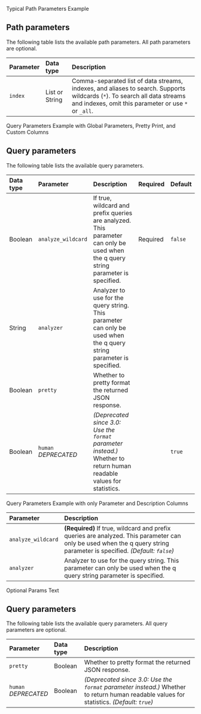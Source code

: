 Typical Path Parameters Example

<!-- spec_insert_start
api: search
component: path_parameters
-->
## Path parameters

The following table lists the available path parameters. All path parameters are optional.

Parameter | Data type | Description
:--- | :--- | :---
`index` | List or String | Comma-separated list of data streams, indexes, and aliases to search. Supports wildcards (`*`). To search all data streams and indexes, omit this parameter or use `*` or `_all`.
<!-- spec_insert_end -->

Query Parameters Example with Global Parameters, Pretty Print, and Custom Columns

<!-- spec_insert_start
api: search
component: query_parameters
include_global: true
pretty: true
columns: Data type, Parameter, Description, Required, Default
-->
## Query parameters

The following table lists the available query parameters.

| Data type | Parameter                 | Description                                                                                                                        | Required | Default |
|:----------|:--------------------------|:-----------------------------------------------------------------------------------------------------------------------------------|:---------|:--------|
| Boolean   | `analyze_wildcard`        | If true, wildcard and prefix queries are analyzed. This parameter can only be used when the q query string parameter is specified. | Required | `false` |
| String    | `analyzer`                | Analyzer to use for the query string. This parameter can only be used when the q query string parameter is specified.              |          |         |
| Boolean   | `pretty`                  | Whether to pretty format the returned JSON response.                                                                               |          |         |
| Boolean   | `human` <br> _DEPRECATED_ | _(Deprecated since 3.0: Use the `format` parameter instead.)_ Whether to return human readable values for statistics.              |          | `true`  |
<!-- spec_insert_end -->

Query Parameters Example with only Parameter and Description Columns

<!-- spec_insert_start
api: search
component: query_parameters
columns: Parameter, Description
omit_header: true
-->
Parameter | Description
:--- | :---
`analyze_wildcard` | **(Required)** If true, wildcard and prefix queries are analyzed. This parameter can only be used when the q query string parameter is specified. _(Default: `false`)_
`analyzer` | Analyzer to use for the query string. This parameter can only be used when the q query string parameter is specified.
<!-- spec_insert_end -->

Optional Params Text

<!-- spec_insert_start
api: cat.health
component: query_parameters
include_global: true
-->
## Query parameters

The following table lists the available query parameters. All query parameters are optional.

Parameter | Data type | Description
:--- | :--- | :---
`pretty` | Boolean | Whether to pretty format the returned JSON response.
`human` <br> _DEPRECATED_ | Boolean | _(Deprecated since 3.0: Use the `format` parameter instead.)_ Whether to return human readable values for statistics. _(Default: `true`)_
<!-- spec_insert_end -->

